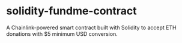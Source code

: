 # solidity-fundme-contract
A Chainlink-powered smart contract built with Solidity to accept ETH donations with $5 minimum USD conversion.
